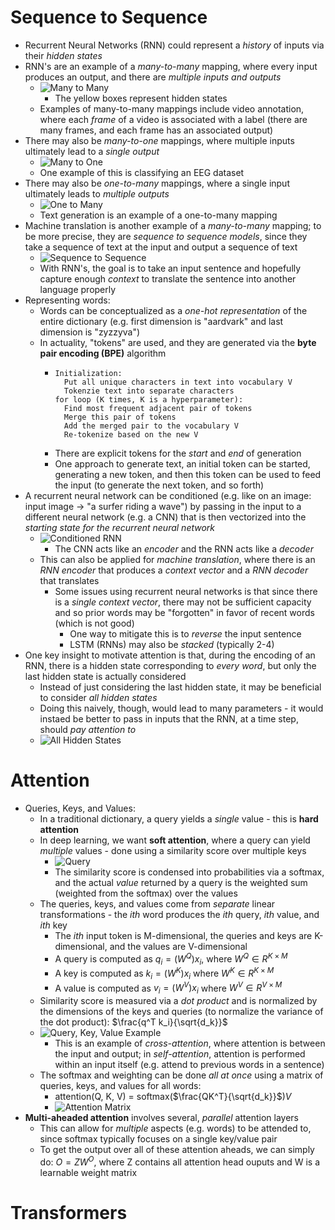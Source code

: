 # Sequence to Sequence
- Recurrent Neural Networks (RNN) could represent a *history* of inputs via their *hidden states*
- RNN's are an example of a *many-to-many* mapping, where every input produces an output, and there are *multiple inputs and outputs*
  - ![Many to Many](./Images/Many_to_Many.png)
    - The yellow boxes represent hidden states
  - Examples of many-to-many mappings include video annotation, where each *frame* of a video is associated with a label (there are many frames, and each frame has an associated output)
- There may also be *many-to-one* mappings, where multiple inputs ultimately lead to a *single output*
  - ![Many to One](./Images/Many_to_One.png)
  - One example of this is classifying an EEG dataset
- There may also be *one-to-many* mappings, where a single input ultimately leads to *multiple outputs*
  - ![One to Many](./Images/One_to_Many.png)
  - Text generation is an example of a one-to-many mapping
- Machine translation is another example of a *many-to-many* mapping; to be more precise, they are *sequence to sequence models*, since they take a sequence of text at the input and output a sequence of text
  - ![Sequence to Sequence](./Images/Seq_to_Seq.png)
  - With RNN's, the goal is to take an input sentence and hopefully capture enough *context* to translate the sentence into another language properly
- Representing words:
  - Words can be conceptualized as a *one-hot representation* of the entire dictionary (e.g. first dimension is "aardvark" and last dimension is "zyzzyva")
  - In actuality, "tokens" are used, and they are generated via the **byte pair encoding (BPE)** algorithm
    -     Initialization:
            Put all unique characters in text into vocabulary V
            Tokenzie text into separate characters
          for loop (K times, K is a hyperparameter):
            Find most frequent adjacent pair of tokens
            Merge this pair of tokens
            Add the merged pair to the vocabulary V
            Re-tokenize based on the new V
    - There are explicit tokens for the *start* and *end* of generation
    - One approach to generate text, an initial token can be started, generating a new token, and then this token can be used to feed the input (to generate the next token, and so forth)
- A recurrent neural network can be conditioned (e.g. like on an image: input image -> "a surfer riding a wave") by passing in the input to a different neural network (e.g. a CNN) that is then vectorized into the *starting state for the recurrent neural network*
  - ![Conditioned RNN](./Images/Conditioned_RNN.png)
    - The CNN acts like an *encoder* and the RNN acts like a *decoder*
  - This can also be applied for *machine translation*, where there is an *RNN encoder* that produces a *context vector* and a *RNN decoder* that translates
    - Some issues using recurrent neural networks is that since there is a *single context vector*, there may not be sufficient capacity and so prior words may be "forgotten" in favor of recent words (which is not good)
      - One way to mitigate this is to *reverse* the input sentence
      - LSTM (RNNs) may also be *stacked* (typically 2-4)
- One key insight to motivate attention is that, during the encoding of an RNN, there is a hidden state corresponding to *every word*, but only the last hidden state is actually considered
  - Instead of just considering the last hidden state, it may be beneficial to consider *all hidden states*
  - Doing this naively, though, would lead to many parameters - it would instaed be better to pass in inputs that the RNN, at a time step, should *pay attention to*
  - ![All Hidden States](./Images/All_Hidden_States.png)
# Attention
- Queries, Keys, and Values:
  - In a traditional dictionary, a query yields a *single* value - this is **hard attention**
  - In deep learning, we want **soft attention**, where a query can yield *multiple* values - done using a similarity score over multiple keys
    - ![Query](./Images/Query.png)
    - The similarity score is condensed into probabilities via a softmax, and the actual *value* returned by a query is the weighted sum (weighted from the softmax) over the values
  - The queries, keys, and values come from *separate* linear transformations - the *ith* word produces the *ith* query, *ith* value, and *ith* key
    - The *ith* input token is M-dimensional, the queries and keys are K-dimensional, and the values are V-dimensional
    - A query is computed as $q_i = (W^Q)x_i$, where $W^Q \in R^{K \times M}$
    - A key is computed as $k_i = (W^K)x_i$ where $W^K \in R^{K \times M}$
    - A value is computed as $v_i = (W^V)x_i$ where $W^V \in R^{V \times M}$
  - Similarity score is measured via a *dot product* and is normalized by the dimensions of the keys and queries (to normalize the variance of the dot product): $\frac{q^T k_i}{\sqrt{d_k}}$
  - ![Query, Key, Value Example](./Images/Query_Key_Value_Example.png)
    - This is an example of *cross-attention*, where attention is between the input and output; in *self-attention*, attention is performed within an input itself (e.g. attend to previous words in a sentence)
  - The softmax and weighting can be done *all at once* using a matrix of queries, keys, and values for all words:
    - attention(Q, K, V) = softmax($\frac{QK^T}{\sqrt{d_k}}$)$V$
    - ![Attention Matrix](./Images/Attention_Matrix.png)
- **Multi-aheaded attention** involves several, *parallel* attention layers
  - This can allow for *multiple* aspects (e.g. words) to be attended to, since softmax typically focuses on a single key/value pair
  - To get the output over all of these attention aheads, we can simply do: $O = ZW^O$, where Z contains all attention head ouputs and W is a learnable weight matrix
# Transformers